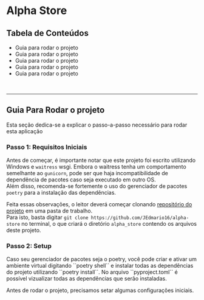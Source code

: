 # Alpha Store

## Tabela de Conteúdos
<ul>
    <li> Guia para rodar o projeto </li>
    <li> Guia para rodar o projeto </li>
    <li> Guia para rodar o projeto </li>
    <li> Guia para rodar o projeto </li>
    <li> Guia para rodar o projeto </li>
</ul>
<br>
<hr>

## Guia Para Rodar o projeto
<p> Esta seção dedica-se a explicar o passo-a-passo necessário para rodar esta aplicação </p>

### Passo 1: Requisitos Iniciais
<span>Antes de começar, é importante notar que este projeto foi escrito utilizando Windows e ``waitress`` wsgi. Embora o waitress tenha um comportamento semelhante ao ``gunicorn``, pode ser que haja incompatibilidade de dependência de pacotes caso seja executado em outro OS.</span>
<br>
<span>
Além disso, recomenda-se fortemente o uso do gerenciador de pacotes ``poetry`` para a instalação das dependências.

Feita essas observações, o leitor deverá começar clonando <a href="https://github.com/JEdmario16/alpha-store">repositório do projeto</a> em uma pasta de trabalho. <br>
Para isto, basta digitar ``git clone https://github.com/JEdmario16/alpha-store`` no terminal, o que criará o diretório ``alpha_store`` contendo os arquivos deste projeto.
</span>

### Passo 2: Setup
<span>
Caso seu gerenciador de pacotes seja o poetry, você pode criar e ativar um ambiente virtual digitando ``poetry shell`` e instalar todas as dependências do projeto utilizando ``poetry install``. No arquivo ``pyproject.toml`` é possível vizualizar todas as dependências que serão instaladas.

Antes de rodar o projeto, precisamos setar algumas configurações iniciais. 
</span>




